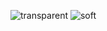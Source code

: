 
![transparent](https://capsule-render.vercel.app/api?type=transparent&fontColor=703ee5&text=JiYoungPark&height=150&fontSize=60&desc=Only%20Use%20Text&descAlignY=75&descAlign=60)
![soft](https://capsule-render.vercel.app/api?type=soft&color=auto&text=Good%20to%20use%20with%20other%20readme&fontSize=40&animation=twinkling)
